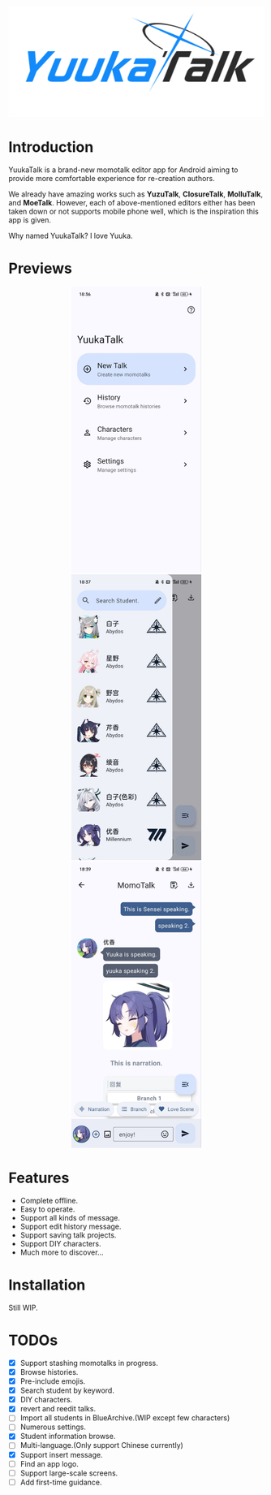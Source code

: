 <p align="center">
  <img src="./logo.png" />
</p>

# Introduction

YuukaTalk is a brand-new momotalk editor app for Android aiming to provide more comfortable experience for re-creation authors.

We already have amazing works such as **YuzuTalk**, **ClosureTalk**, **MolluTalk**, and **MoeTalk**. However, each of above-mentioned editors either has been taken down or not supports mobile phone well, which is the inspiration this app is given.

Why named YuukaTalk? I love Yuuka.

# Previews

<div align="center">
  <img src="./imgs/preview_home_page.jpg" width="256"/>
  <img src="./imgs/preview_search_page.jpg" width="256"/>
  <img src="./imgs/preview_talk_page.jpg" width="256"/>
</div>

# Features

- Complete offline.
- Easy to operate.
- Support all kinds of message.
- Support edit history message.
- Support saving talk projects.
- Support DIY characters.
- Much more to discover...

# Installation

Still WIP.

# TODOs

- [x] Support stashing momotalks in progress.
- [x] Browse histories.
- [x] Pre-include emojis.
- [x] Search student by keyword.
- [x] DIY characters.
- [x] revert and reedit talks.
- [ ] Import all students in BlueArchive.(WIP except few characters)
- [ ] Numerous settings.
- [x] Student information browse.
- [ ] Multi-language.(Only support Chinese currently)
- [x] Support insert message.
- [ ] Find an app logo.
- [ ] Support large-scale screens.
- [ ] Add first-time guidance.
